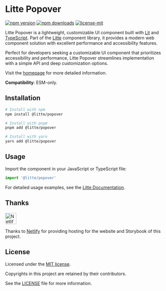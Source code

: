 # Litte Popover

[![npm version](https://img.shields.io/npm/v/@litte/popover)](https://www.npmjs.com/package/@litte/popover)
[![npm downloads](https://img.shields.io/npm/dm/@litte/popover)](https://www.npmjs.com/package/@litte/popover)
[![license-mit](https://img.shields.io/badge/License-MIT-greens.svg)][license-mit]

Litte Popover is a lightweight, customizable UI component built with [Lit][lit]
and [TypeScript][typescript]. Part of the [Litte][litte-homepage] component library,
it provides a modern web component solution with excellent performance and
accessibility features.

Perfect for developers seeking a customizable UI component that prioritizes accessibility and performance,
Litte Popover streamlines implementation with a simple API and deep customization options.

Visit the [homepage][litte-homepage] for more detailed information.

**Compatibility**: ESM-only.

## Installation

```sh
# Install with npm
npm install @litte/popover

# Install with pnpm
pnpm add @litte/popover

# Install with yarn
yarn add @litte/popover
```

## Usage

Import the component in your JavaScript or TypeScript file:

```ts
import '@litte/popover'
```

For detailed usage examples, see the [Litte Documentation](https://litte.dev/docs).

## Thanks

<p align="left" style="margin-top: 20px;">
  <a href="https://www.netlify.com/?utm_source=litte&utm_medium=npmjs&utm_campaign=README" style="margin-right: 12px;">
    <img src="https://www.netlify.com/img/global/badges/netlify-color-accent.svg" alt="Netlify" height="36px" />
  </a>
</p>

Thanks to [Netlify](https://www.netlify.com/) for providing hosting for the website and Storybook of this project.

## License

Licensed under the [MIT license][license-mit].

Copyrights in this project are retained by their contributors.

See the [LICENSE][license-mit] file for more information.

[litte-homepage]: https://litte.dev
[license-mit]: https://github.com/riipandi/litte/blob/main/LICENSE
[typescript]: https://www.typescriptlang.org
[lit]: https://lit.dev
